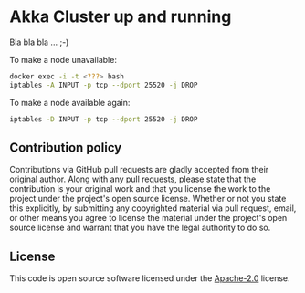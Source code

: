 # Akka Cluster up and running #

Bla bla bla ... ;-)

To make a node unavailable:

```bash
docker exec -i -t <???> bash
iptables -A INPUT -p tcp --dport 25520 -j DROP
```

To make a node available again:

```bash
iptables -D INPUT -p tcp --dport 25520 -j DROP
```

## Contribution policy ##

Contributions via GitHub pull requests are gladly accepted from their original author. Along with
any pull requests, please state that the contribution is your original work and that you license
the work to the project under the project's open source license. Whether or not you state this
explicitly, by submitting any copyrighted material via pull request, email, or other means you
agree to license the material under the project's open source license and warrant that you have the
legal authority to do so.

## License ##

This code is open source software licensed under the
[Apache-2.0](http://www.apache.org/licenses/LICENSE-2.0) license.
